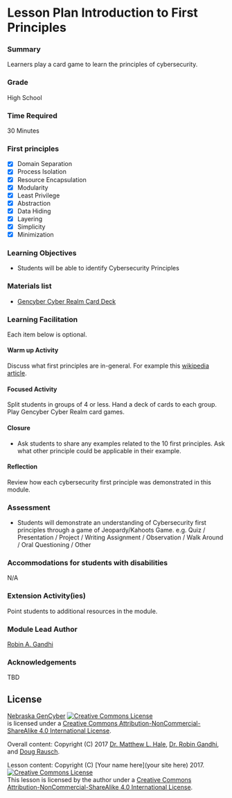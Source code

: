 # Lesson Plan Introduction to First Principles

### Summary
Learners play a card game to learn the principles of cybersecurity.

### Grade
High School

### Time Required
30 Minutes

### First principles
- [x] Domain Separation
- [x] Process Isolation
- [x] Resource Encapsulation
- [x] Modularity
- [x] Least Privilege
- [x] Abstraction
- [x] Data Hiding
- [x] Layering
- [x] Simplicity
- [x] Minimization

### Learning Objectives

- Students will be able to identify Cybersecurity Principles

### Materials list

* [Gencyber Cyber Realm Card Deck](https://gencybercards.com)

### Learning Facilitation
Each item below is optional.

#### Warm up Activity
Discuss what first principles are in-general. For example this [wikipedia article](https://en.wikipedia.org/wiki/First_principle).

#### Focused Activity
Split students in groups of 4 or less. Hand a deck of cards to each group. Play Gencyber Cyber Realm card games.

#### Closure

- Ask students to share any examples related to the 10 first principles. Ask what other principle could be applicable in their example.

#### Reflection
Review how each cybersecurity first principle was demonstrated in this module.

### Assessment

- Students will demonstrate an understanding of Cybersecurity first principles through a game of Jeopardy/Kahoots Game. e.g. Quiz / Presentation / Project / Writing Assignment / Observation / Walk Around / Oral Questioning / Other

### Accommodations for students with disabilities

N/A

### Extension Activity(ies)

Point students to additional resources in the module.

### Module Lead Author

[Robin A. Gandhi](http://faculty.ist.unomaha.edu/rgandhi/)

### Acknowledgements
TBD

## License
[Nebraska GenCyber](https://github.com/MLHale/nebraska-gencyber) <a rel="license" href="http://creativecommons.org/licenses/by-nc-sa/4.0/"><img alt="Creative Commons License" style="border-width:0" src="https://i.creativecommons.org/l/by-nc-sa/4.0/88x31.png" /></a><br /> is licensed under a <a rel="license" href="http://creativecommons.org/licenses/by-nc-sa/4.0/">Creative Commons Attribution-NonCommercial-ShareAlike 4.0 International License</a>.

Overall content: Copyright (C) 2017  [Dr. Matthew L. Hale](http://faculty.ist.unomaha.edu/mhale/), [Dr. Robin Gandhi](http://faculty.ist.unomaha.edu/rgandhi/), and [Doug Rausch](http://www.bellevue.edu/about/leadership/faculty/rausch-douglas).

Lesson content: Copyright (C) [Your name here](your site here) 2017.  
<a rel="license" href="http://creativecommons.org/licenses/by-nc-sa/4.0/"><img alt="Creative Commons License" style="border-width:0" src="https://i.creativecommons.org/l/by-nc-sa/4.0/88x31.png" /></a><br /><span xmlns:dct="http://purl.org/dc/terms/" property="dct:title">This lesson</span> is licensed by the author under a <a rel="license" href="http://creativecommons.org/licenses/by-nc-sa/4.0/">Creative Commons Attribution-NonCommercial-ShareAlike 4.0 International License</a>.
